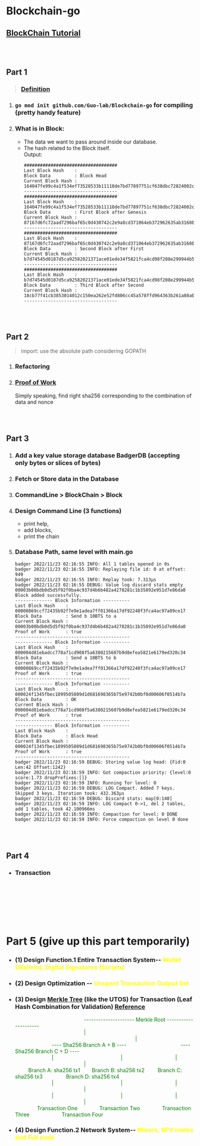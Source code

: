 # Blockchain-go

## [BlockChain Tutorial](https://www.youtube.com/watch?v=mYlHT9bB6OE&list=PLpP5MQvVi4PGmNYGEsShrlvuE2B33xV1L) 
<br><br>
## Part 1 
 > ### [Definition](https://blockgeeks.com/guides/what-is-blockchain-technology/)
1. ### `go mod init github.com/Guo-lab/Blockchain-go` for compiling (pretty handy feature)
2. ### What is in Block:
   - The data we want to pass around inside our database.
   - The hash related to the Block itself.  
Output: 
     ```
     ###################################
     Last Block Hash    : 
     Block Data         : Block Head
     Current Block Hash : 164047fe99c4a1f534ef73528533b11118de7bd77897751cf638dbc72824002c
     -----------------------------------
     ###################################
     Last Block Hash    : 164047fe99c4a1f534ef73528533b11118de7bd77897751cf638dbc72824002c
     Block Data         : First Block after Genesis
     Current Block Hash : 87167d6fc72aad7296baf65c0d430742c2e9a8cd371064eb372962635ab31680
     -----------------------------------
     ###################################
     Last Block Hash    : 87167d6fc72aad7296baf65c0d430742c2e9a8cd371064eb372962635ab31680
     Block Data         : Second Block after First
     Current Block Hash : b7d74545d0187d5ca92582021371ace01ede34f5821fca4cd98f208e299944b5
     -----------------------------------
     ###################################
     Last Block Hash    : b7d74545d0187d5ca92582021371ace01ede34f5821fca4cd98f208e299944b5
     Block Data         : Third Block after Second
     Current Block Hash : 18cb77f41cb3853014012c150ea262e52fd806cc45a578ffd964363b261a80a0
     -----------------------------------
     ```

<br><br>
## Part 2
> import: use the absolute path considering GOPATH
1. ### Refactoring
2. ### [Proof of Work](https://crypto-academy.org/what-is-proof-of-work/)   
   Simply speaking, find right sha256 corresponding to the combination of data and nonce 


<br><br>
## Part 3
1. ### Add a key value storage database BadgerDB (accepting only bytes or slices of bytes)
2. ### Fetch or Store data in the Database
3. ### CommandLine > BlockChain > Block
4. ### Design Command Line (3 functions)
   - print help, 
   - add blocks, 
   - print the chain
5. ### Database Path, same level with main.go 
   ```
   badger 2022/11/23 02:16:55 INFO: All 1 tables opened in 0s
   badger 2022/11/23 02:16:55 INFO: Replaying file id: 0 at offset: 949
   badger 2022/11/23 02:16:55 INFO: Replay took: 7.313µs
   badger 2022/11/23 02:16:55 DEBUG: Value log discard stats empty
   00003b00bdb0d5d5f92f0ba4c937d4b6b482a4278281c1b35892e951d7e86da0
   Block added successfully.
   -------------- Block Information ----------
   Last Block Hash    : 00000869ccf72435b92f7e9e1adea7ff01366a17df92240f3fca4ac97a09ce17
   Block Data         : Send b 10BTS to a
   Current Block Hash : 00003b00bdb0d5d5f92f0ba4c937d4b6b482a4278281c1b35892e951d7e86da0
   Proof of Work      : true
   -------------------------------------------
   -------------- Block Information ----------
   Last Block Hash    : 000004d81ebadcc778a71cd908f5a6380215607b9d8efea5821e6179ed320c34
   Block Data         : Send a 10BTS to b
   Current Block Hash : 00000869ccf72435b92f7e9e1adea7ff01366a17df92240f3fca4ac97a09ce17
   Proof of Work      : true
   -------------------------------------------
   -------------- Block Information ----------
   Last Block Hash    : 000024f1345fbec1899505809d1d681698365b75e9742b0bf0d00606f0514b7a
   Block Data         : OK
   Current Block Hash : 000004d81ebadcc778a71cd908f5a6380215607b9d8efea5821e6179ed320c34
   Proof of Work      : true
   -------------------------------------------
   -------------- Block Information ----------
   Last Block Hash    : 
   Block Data         : Block Head
   Current Block Hash : 000024f1345fbec1899505809d1d681698365b75e9742b0bf0d00606f0514b7a
   Proof of Work      : true
   -------------------------------------------
   badger 2022/11/23 02:16:59 DEBUG: Storing value log head: {Fid:0 Len:42 Offset:1242}
   badger 2022/11/23 02:16:59 INFO: Got compaction priority: {level:0 score:1.73 dropPrefixes:[]}
   badger 2022/11/23 02:16:59 INFO: Running for level: 0
   badger 2022/11/23 02:16:59 DEBUG: LOG Compact. Added 7 keys. Skipped 3 keys. Iteration took: 432.363µs
   badger 2022/11/23 02:16:59 DEBUG: Discard stats: map[0:140]
   badger 2022/11/23 02:16:59 INFO: LOG Compact 0->1, del 2 tables, add 1 tables, took 42.100966ms
   badger 2022/11/23 02:16:59 INFO: Compaction for level: 0 DONE
   badger 2022/11/23 02:16:59 INFO: Force compaction on level 0 done
   ```


<br><br>
## Part 4  
- ### Transaction


<br><br><br><br><br><br>
# Part 5 (give up this part temporarily)
- ### (1) Design Function.1 Entire Transaction System-- <font color="yellow">Wallet (Wallets),  Digital Signatures (Scripts)</font> 
- ### (2) Design Optimization -- <font color="yellow">Unspent Transaction Output Set</font> 
- ### (3) Design [Merkle Tree](https://github.com/cbergoon/merkletree) (like the UTOS) for Transaction (Leaf Hash Combination for Validation) [Reference](https://zhuanlan.zhihu.com/p/39271872)
   $~~~~~~~~~~~~~~~~~~~~~~~~~~~~~~~~~~~~~~~~~~~~~~~$<font color="green">--------------------- Merkle Root ---------------------</font>   
   $~~~~~~~~~~~~~~~~~~~~~~~~~~~~~~~~~~~~~~~~~~~~~~~$<font color="green">|$~~~~~~~~~~~~~~~~~~~~~~~~~~~~~~~~~~~~~~~~~~~~~~~~~~~~~~~~~~~~~~~~~~~~~~~~~~~~~~~~~~$|</font>   
   $~~~~~~~~~~~~~~~~~~~~~~~~~$<font color="green">---- Sha256 Branch A + B ----$~~~~~~~~~~~~~~~~~~~~~~~~~~~~~~~~~~~~~$---- Sha256 Branch C + D ----</font>   
   $~~~~~~~~~~~~~~~~~~~~~~~~~$<font color="green">|$~~~~~~~~~~~~~~~~~~~~~~~~~~~~~~~~~~~~~~~~~~~~~~$|$~~~~~~~~~~~~~~~~~~~~~~~~~~~~~~~~~~~~$|$~~~~~~~~~~~~~~~~~~~~~~~~~~~~~~~~~~~~~~~~~~~~~~~$|</font>   
   $~~~~~~~~~$<font color="green">Branch A: sha256 tx1 $~~~~~~~$Branch B: sha256 tx2 $~~~~~~~~$Branch C: sha256 tx3 $~~~~~~~~~~~~~~~$Branch D: sha256 tx4</font>   
   $~~~~~~~~~~~~~~~~~~~~~~~~~$<font color="green">|$~~~~~~~~~~~~~~~~~~~~~~~~~~~~~~~~~~~~~~~~~~~~~~$|$~~~~~~~~~~~~~~~~~~~~~~~~~~~~~~~~~~~~$|$~~~~~~~~~~~~~~~~~~~~~~~~~~~~~~~~~~~~~~~~~~~~~~~$|</font>   
   $~~~~~~~~~~~~~~~~~~~~~~~~~$<font color="green">|$~~~~~~~~~~~~~~~~~~~~~~~~~~~~~~~~~~~~~~~~~~~~~~$|$~~~~~~~~~~~~~~~~~~~~~~~~~~~~~~~~~~~~$|$~~~~~~~~~~~~~~~~~~~~~~~~~~~~~~~~~~~~~~~~~~~~~~~$|</font>   
   $~~~~~~~~~~~~~~~$<font color="green">Transaction One$~~~~~~~~~~~~~~~$Transaction Two$~~~~~~~~~~~~~~~$Transaction Three$~~~~~~~~~~~~~~~~~~~~~~$Transaction Four</font>  

- ### (4) Design Function.2 Network System-- <font color="yellow">Miners, SPV nodes and Full node</font> 